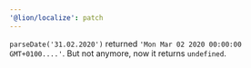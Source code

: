 ```yaml
---
'@lion/localize': patch
---
```


`parseDate('31.02.2020')` returned `'Mon Mar 02 2020 00:00:00 GMT+0100....'`. But not anymore, now it returns `undefined`.
